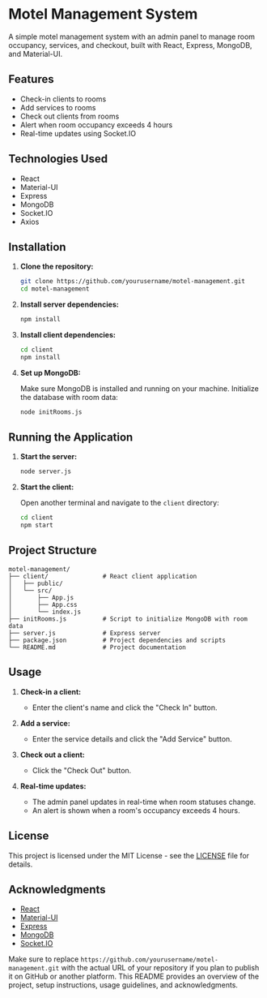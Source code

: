 # Motel Management System

A simple motel management system with an admin panel to manage room occupancy, services, and checkout, built with React, Express, MongoDB, and Material-UI.

## Features

- Check-in clients to rooms
- Add services to rooms
- Check out clients from rooms
- Alert when room occupancy exceeds 4 hours
- Real-time updates using Socket.IO

## Technologies Used

- React
- Material-UI
- Express
- MongoDB
- Socket.IO
- Axios

## Installation

1. **Clone the repository:**

   ```bash
   git clone https://github.com/yourusername/motel-management.git
   cd motel-management
   ```

2. **Install server dependencies:**

   ```bash
   npm install
   ```

3. **Install client dependencies:**

   ```bash
   cd client
   npm install
   ```

4. **Set up MongoDB:**

   Make sure MongoDB is installed and running on your machine. Initialize the database with room data:

   ```bash
   node initRooms.js
   ```

## Running the Application

1. **Start the server:**

   ```bash
   node server.js
   ```

2. **Start the client:**

   Open another terminal and navigate to the `client` directory:

   ```bash
   cd client
   npm start
   ```

## Project Structure

```plaintext
motel-management/
├── client/               # React client application
│   ├── public/
│   └── src/
│       ├── App.js
│       ├── App.css
│       └── index.js
├── initRooms.js          # Script to initialize MongoDB with room data
├── server.js             # Express server
├── package.json          # Project dependencies and scripts
└── README.md             # Project documentation
```

## Usage

1. **Check-in a client:**

   - Enter the client's name and click the "Check In" button.

2. **Add a service:**

   - Enter the service details and click the "Add Service" button.

3. **Check out a client:**

   - Click the "Check Out" button.

4. **Real-time updates:**

   - The admin panel updates in real-time when room statuses change.
   - An alert is shown when a room's occupancy exceeds 4 hours.

## License

This project is licensed under the MIT License - see the [LICENSE](LICENSE) file for details.

## Acknowledgments

- [React](https://reactjs.org/)
- [Material-UI](https://mui.com/)
- [Express](https://expressjs.com/)
- [MongoDB](https://www.mongodb.com/)
- [Socket.IO](https://socket.io/)

Make sure to replace `https://github.com/yourusername/motel-management.git` with the actual URL of your repository if you plan to publish it on GitHub or another platform. This README provides an overview of the project, setup instructions, usage guidelines, and acknowledgments.

